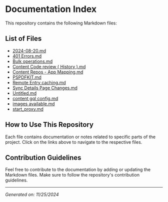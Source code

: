 # Documentation Index

This repository contains the following Markdown files:

## List of Files

- [2024-08-20.md](https://divyansh-sharma-mindtickle.github.io/2024-08-20.html)
- [401 Errors.md](https://divyansh-sharma-mindtickle.github.io/401%20Errors.html)
- [Bulk operations.md](https://divyansh-sharma-mindtickle.github.io/Bulk%20operations.html)
- [Content Code review ( History ).md](https://divyansh-sharma-mindtickle.github.io/Content%20Code%20review%20(%20History%20).html)
- [Content Repos - App Mapping.md](https://divyansh-sharma-mindtickle.github.io/Content%20Repos%20-%20App%20Mapping.html)
- [PSPDFKIT.md](https://divyansh-sharma-mindtickle.github.io/PSPDFKIT.html)
- [Remote Entry caching.md](https://divyansh-sharma-mindtickle.github.io/Remote%20Entry%20caching.html)
- [Sync Details Page Changes.md](https://divyansh-sharma-mindtickle.github.io/Sync%20Details%20Page%20Changes.html)
- [Untitled.md](https://divyansh-sharma-mindtickle.github.io/Untitled.html)
- [content gql config.md](https://divyansh-sharma-mindtickle.github.io/content%20gql%20config.html)
- [images available.md](https://divyansh-sharma-mindtickle.github.io/images%20available.html)
- [start_proxy.md](https://divyansh-sharma-mindtickle.github.io/start_proxy.html)

## How to Use This Repository

Each file contains documentation or notes related to specific parts of the project. Click on the links above to navigate to the respective files.

## Contribution Guidelines

Feel free to contribute to the documentation by adding or updating the Markdown files. Make sure to follow the repository's contribution guidelines.

---

*Generated on: 11/25/2024*
